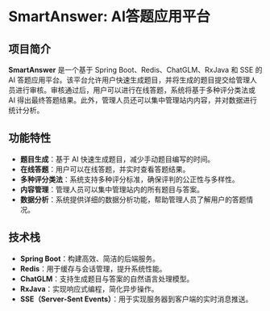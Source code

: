 # SmartAnswer: AI答题应用平台

## 项目简介

**SmartAnswer** 是一个基于 Spring Boot、Redis、ChatGLM、RxJava 和 SSE 的 AI 答题应用平台。该平台允许用户快速生成题目，并将生成的题目提交给管理人员进行审核。审核通过后，用户可以进行在线答题，系统将基于多种评分类法或 AI 得出最终答题结果。此外，管理人员还可以集中管理站内内容，并对数据进行统计分析。

## 功能特性

- **题目生成**：基于 AI 快速生成题目，减少手动题目编写的时间。
- **在线答题**：用户可以在线答题，并实时查看答题结果。
- **多种评分类法**：系统支持多种评分标准，确保评判的公正性与多样性。
- **内容管理**：管理人员可以集中管理站内的所有题目与答案。
- **数据分析**：系统提供详细的数据分析功能，帮助管理人员了解用户的答题情况。

## 技术栈

- **Spring Boot**：构建高效、简洁的后端服务。
- **Redis**：用于缓存与会话管理，提升系统性能。
- **ChatGLM**：支持生成题目与答案的自然语言处理模型。
- **RxJava**：实现响应式编程，简化异步操作。
- **SSE（Server-Sent Events）**：用于实现服务器到客户端的实时消息推送。

